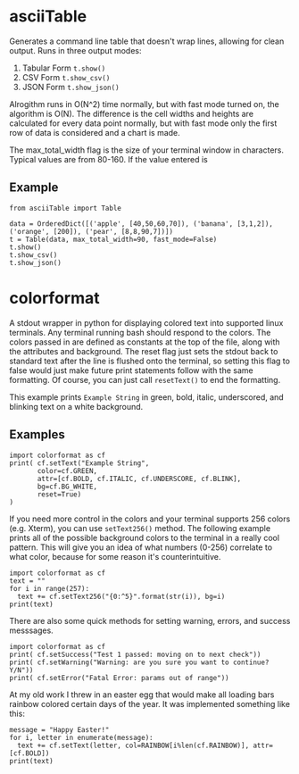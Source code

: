 # asciiTable
Generates a command line table that doesn't wrap lines, allowing for clean output. Runs in three output modes:
1) Tabular Form ```t.show()```
2) CSV Form ```t.show_csv()```
3) JSON Form ```t.show_json()```

Alrogithm runs in O(N^2) time normally, but with fast mode turned on, the algorithm is O(N). The difference is the cell widths and heights are calculated for every data point normally, but with fast mode only the first row of data is considered and a chart is made.

The max_total_width flag is the size of your terminal window in characters. Typical values are from 80-160. If the value entered is 

## Example
```python3
from asciiTable import Table

data = OrderedDict([('apple', [40,50,60,70]), ('banana', [3,1,2]), ('orange', [200]), ('pear', [8,8,90,7])])
t = Table(data, max_total_width=90, fast_mode=False)
t.show()
t.show_csv()
t.show_json()
```
# colorformat
A stdout wrapper in python for displaying colored text into supported linux terminals. Any terminal running bash should respond to the colors. The colors passed in are defined as constants at the top of the file, along with the attributes and background. The reset flag just sets the stdout back to standard text after the line is flushed onto the terminal, so setting this flag to false would just make future print statements follow with the same formatting. Of course, you can just call `resetText()` to end the formatting.

This example prints `Example String` in green, bold, italic, underscored, and blinking text on a white background.

## Examples
```python3
import colorformat as cf
print( cf.setText("Example String", 
       color=cf.GREEN, 
       attr=[cf.BOLD, cf.ITALIC, cf.UNDERSCORE, cf.BLINK], 
       bg=cf.BG_WHITE, 
       reset=True) 
)
```

If you need more control in the colors and your terminal supports 256 colors (e.g. Xterm), you can use `setText256()` method. The following example prints all of the possible background colors to the terminal in a really cool pattern. This will give you an idea of what numbers (0-256) correlate to what color, because for some reason it's counterintuitive.
```python3
import colorformat as cf
text = ""
for i in range(257):
  text += cf.setText256("{0:^5}".format(str(i)), bg=i)
print(text)
```

There are also some quick methods for setting warning, errors, and success messsages.
```python3
import colorformat as cf
print( cf.setSuccess("Test 1 passed: moving on to next check"))
print( cf.setWarning("Warning: are you sure you want to continue? Y/N"))
print( cf.setError("Fatal Error: params out of range"))
```

At my old work I threw in an easter egg that would make all loading bars rainbow colored certain days of the year. It was implemented something like this:
```python3
message = "Happy Easter!"
for i, letter in enumerate(message):
  text += cf.setText(letter, col=RAINBOW[i%len(cf.RAINBOW)], attr=[cf.BOLD])
print(text)
```

